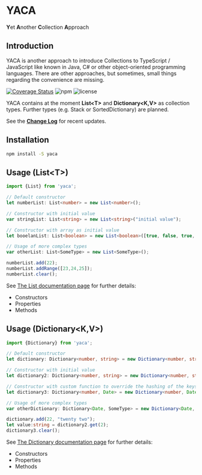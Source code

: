 # YACA

**Y**et **A**nother **C**ollection **A**pproach

## Introduction

YACA is another approach to introduce Collections to TypeScript / JavaScript like known in Java, C# or other object-oriented programming languages. There are other approaches, but sometimes, small things regarding the convenience are missing.

[![Coverage Status](https://coveralls.io/repos/github/rabanti-github/yaca/badge.svg?branch=master)](https://coveralls.io/github/rabanti-github/yaca?branch=master)
![npm](https://img.shields.io/npm/v/yaca.svg?maxAge=2592000)
![license](https://img.shields.io/github/license/rabanti-github/yaca.svg)

YACA contains at the moment **List&lt;T&gt;** and **Dictionary&lt;K,V&gt;** as collection types. Further types (e.g. Stack or SortedDictionary) are planned.

See the **[Change Log](https://github.com/rabanti-github/yaca/blob/master/changelog.md)** for recent updates.

## Installation

```bash
npm install -S yaca
```

## Usage (List&lt;T&gt;)

```ts
import {List} from 'yaca';

// Default constructor
let numberList: List<number> = new List<number>();

// Constructor with initial value
var stringList: List<string> = new List<string>("initial value");

// Constructor with array as initial value
let booelanList: List<boolean> = new List<boolean>([true, false, true, true]);

// Usage of more complex types
var otherList: List<SomeType> = new List<SomeType>();

numberList.add(22);
numberList.addRange([23,24,25]);
numberList.clear();
```

See  [The List documentation page](https://rabanti-github.github.io/yaca/classes/_src_list_.list.html) for further details:

* Constructors
* Properties
* Methods


## Usage (Dictionary&lt;K,V&gt;)

```ts
import {Dictionary} from 'yaca';

// Default constructor
let dictionary: Dictionary<number, string> = new Dictionary<number, string>();

// Constructor with initial value
let dictionary2: Dictionary<number, string> = new Dictionary<number, string>([1,2,3],["one","two","three"]]);

// Constructor with custom function to override the hashing of the keys (defaul is toString)
let dictionary3: Dictionary<number, Date> = new Dictionary<number, Date>(MyUtils.DateHashingFunction);

// Usage of more complex types
var otherDictionary: Dictionary<Date, SomeType> = new Dictionary<Date, SomeType>();

dictionary.add(22, "twenty two");
let value:string = dictionary2.get(2);
dictionary3.clear();
```

See  [The Dictionary documentation page](https://rabanti-github.github.io/yaca/classes/_src_dictionary_.dictionary.html) for further details:

* Constructors
* Properties
* Methods

